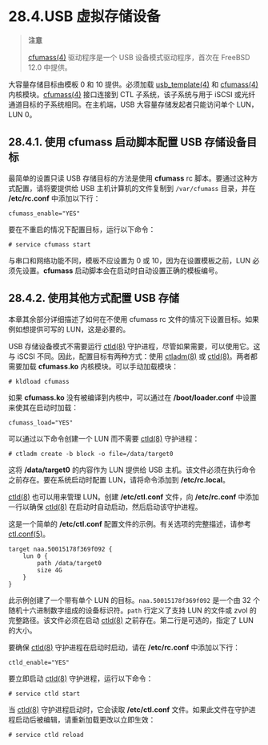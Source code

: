 # 28.4.USB 虚拟存储设备

>**注意**
>
> [cfumass(4)](https://man.freebsd.org/cgi/man.cgi?query=cfumass&sektion=4&format=html) 驱动程序是一个 USB 设备模式驱动程序，首次在 FreeBSD 12.0 中提供。

大容量存储目标由模板 0 和 10 提供。必须加载 [usb\_template(4)](https://man.freebsd.org/cgi/man.cgi?query=usb_template&sektion=4&format=html) 和 [cfumass(4)](https://man.freebsd.org/cgi/man.cgi?query=cfumass&sektion=4&format=html) 内核模块。[cfumass(4)](https://man.freebsd.org/cgi/man.cgi?query=cfumass&sektion=4&format=html) 接口连接到 CTL 子系统，该子系统与用于 iSCSI 或光纤通道目标的子系统相同。在主机端，USB 大容量存储发起者只能访问单个 LUN，LUN 0。


## 28.4.1. 使用 cfumass 启动脚本配置 USB 存储设备目标

最简单的设置只读 USB 存储目标的方法是使用 **cfumass** rc 脚本。要通过这种方式配置，请将要提供给 USB 主机计算机的文件复制到 `/var/cfumass` 目录，并在 **/etc/rc.conf** 中添加以下行：

```
cfumass_enable="YES"
```

要在不重启的情况下配置目标，运行以下命令：

```
# service cfumass start
```

与串口和网络功能不同，模板不应设置为 0 或 10，因为在设置模板之前，LUN 必须先设置。**cfumass** 启动脚本会在启动时自动设置正确的模板编号。

## 28.4.2. 使用其他方式配置 USB 存储

本章其余部分详细描述了如何在不使用 cfumass rc 文件的情况下设置目标。如果例如想提供可写的 LUN，这是必要的。

USB 存储设备模式不需要运行 [ctld(8)](https://man.freebsd.org/cgi/man.cgi?query=ctld&sektion=8&format=html) 守护进程，尽管如果需要，可以使用它。这与 iSCSI 不同。因此，配置目标有两种方式：使用 [ctladm(8)](https://man.freebsd.org/cgi/man.cgi?query=ctladm&sektion=8&format=html) 或 [ctld(8)](https://man.freebsd.org/cgi/man.cgi?query=ctld&sektion=8&format=html)。两者都需要加载 **cfumass.ko** 内核模块。可以手动加载模块：

```
# kldload cfumass
```

如果 **cfumass.ko** 没有被编译到内核中，可以通过在 **/boot/loader.conf** 中设置来使其在启动时加载：

```
cfumass_load="YES"
```

可以通过以下命令创建一个 LUN 而不需要 [ctld(8)](https://man.freebsd.org/cgi/man.cgi?query=ctld&sektion=8&format=html) 守护进程：

```
# ctladm create -b block -o file=/data/target0
```

这将 **/data/target0** 的内容作为 LUN 提供给 USB 主机。该文件必须在执行命令之前存在。要在系统启动时配置 LUN，请将命令添加到 **/etc/rc.local**。

[ctld(8)](https://man.freebsd.org/cgi/man.cgi?query=ctld&sektion=8&format=html) 也可以用来管理 LUN。创建 **/etc/ctl.conf** 文件，向 **/etc/rc.conf** 中添加一行以确保 [ctld(8)](https://man.freebsd.org/cgi/man.cgi?query=ctld&sektion=8&format=html) 在启动时自动启动，然后启动该守护进程。

这是一个简单的 **/etc/ctl.conf** 配置文件的示例。有关选项的完整描述，请参考 [ctl.conf(5)](https://man.freebsd.org/cgi/man.cgi?query=ctl.conf&sektion=5&format=html)。

```
target naa.50015178f369f092 {
	lun 0 {
		path /data/target0
		size 4G
	}
}
```

此示例创建了一个带有单个 LUN 的目标。`naa.50015178f369f092` 是一个由 32 个随机十六进制数字组成的设备标识符。`path` 行定义了支持 LUN 的文件或 zvol 的完整路径。该文件必须在启动 [ctld(8)](https://man.freebsd.org/cgi/man.cgi?query=ctld&sektion=8&format=html) 之前存在。第二行是可选的，指定了 LUN 的大小。

要确保 [ctld(8)](https://man.freebsd.org/cgi/man.cgi?query=ctld&sektion=8&format=html) 守护进程在启动时启动，请在 **/etc/rc.conf** 中添加以下行：

```
ctld_enable="YES"
```

要立即启动 [ctld(8)](https://man.freebsd.org/cgi/man.cgi?query=ctld&sektion=8&format=html) 守护进程，运行以下命令：

```
# service ctld start
```

当 [ctld(8)](https://man.freebsd.org/cgi/man.cgi?query=ctld&sektion=8&format=html) 守护进程启动时，它会读取 **/etc/ctl.conf** 文件。如果此文件在守护进程启动后被编辑，请重新加载更改以立即生效：

```
# service ctld reload
```

